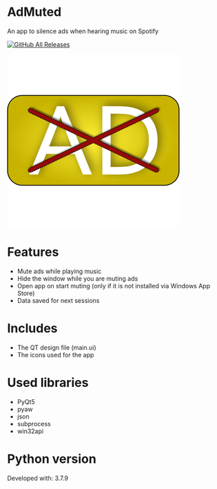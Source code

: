 # AdMuted
 An app to silence ads when hearing music on Spotify  
 
 [![GitHub All Releases](https://img.shields.io/github/downloads/g5fighter/AdMuted/total)](https://github.com/g5fighter/AdMuted/releases)
 
 ![icon](https://raw.githubusercontent.com/g5fighter/AdMuted/main/iconadmuted.png)

# Features
- Mute ads while playing music  
- Hide the window while you are muting ads  
- Open app on start muting (only if it is not installed via Windows App Store)  
- Data saved for next sessions  

# Includes
- The QT design file (main.ui)  
- The icons used for the app

# Used libraries
- PyQt5  
- pyaw  
- json  
- subprocess  
- win32api  

# Python version
Developed with: 3.7.9
